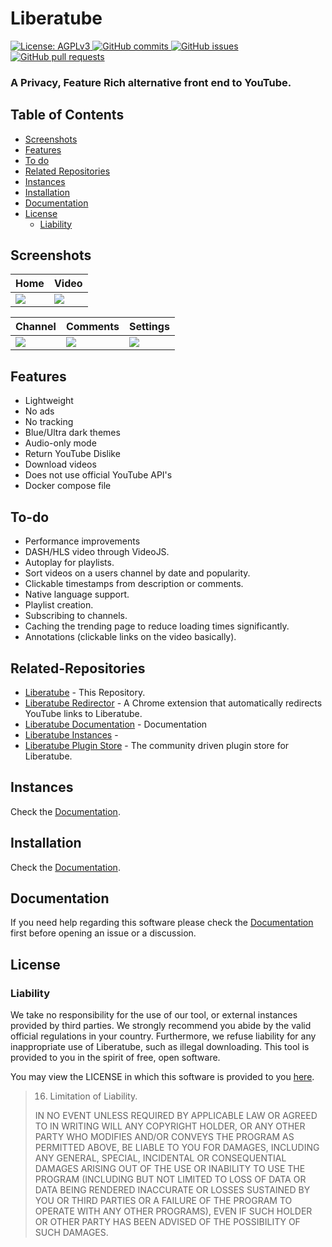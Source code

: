 # Liberatube

  <a href="https://www.gnu.org/licenses/agpl-3.0.en.html">
    <img alt="License: AGPLv3" src="https://shields.io/badge/License-AGPL%20v3-blue.svg">
  </a>
  <a href="https://github.com/golddominik893/liberatube/commits/master">
    <img alt="GitHub commits" src="https://img.shields.io/github/commit-activity/y/golddominik893/liberatube?color=red&label=commits">
  </a>
  <a href="https://github.com/golddominik893/liberatube/issues">
    <img alt="GitHub issues" src="https://img.shields.io/github/issues/golddominik893/liberatube?color=important">
  </a>
  <a href="https://github.com/golddominik893/liberatube/pulls">
    <img alt="GitHub pull requests" src="https://img.shields.io/github/issues-pr/golddominik893/liberatube?color=blueviolet">
  </a>
  
<h3> A Privacy, Feature Rich alternative front end to YouTube. </h3>


## Table of Contents

* [Screenshots](#screenshots)
* [Features](#features)
* [To do](#to-do)
* [Related Repositories](#related-repositories)
* [Instances](#instances)
* [Installation](#installation)
* [Documentation](#documentation)
* [License](#license)
  - [Liability](#liability)

## Screenshots

| Home                      | Video              |
|-------------------------------------|-------------------------------------|
| ![](screenshots/home.png)    | ![](screenshots/video.png) |

| Channel                        | Comments             | Settings      |
|-------------------------------------|-------------------------------------|---------------------------------------|
| ![](screenshots/channel.png)   | ![](screenshots/comments.png) | ![](screenshots/settings.png) |

## Features

- Lightweight
- No ads
- No tracking
- Blue/Ultra dark themes
- Audio-only mode
- Return YouTube Dislike
- Download videos
- Does not use official YouTube API's
- Docker compose file

  
## To-do

- Performance improvements
- DASH/HLS video through VideoJS.
- Autoplay for playlists.
- Sort videos on a users channel by date and popularity.
- Clickable timestamps from description or comments.
- Native language support.
- Playlist creation.
- Subscribing to channels.
- Caching the trending page to reduce loading times significantly.
- Annotations (clickable links on the video basically).

## Related-Repositories

- [Liberatube](//github.com/golddominik893/liberatube) - This Repository.
- [Liberatube Redirector](//github.com/golddominik893/liberatube-redirector) - A Chrome extension that automatically redirects YouTube links to Liberatube.
- [Liberatube Documentation](//github.com/golddominik893/liberatube-docs) - Documentation 
- [Liberatube Instances](//github.com/golddominik893/liberatube-instances) - 
- [Liberatube Plugin Store](//github.com/golddominik893/liberatube-pluginstore) - The community driven plugin store for Liberatube.
  
## Instances

Check the [Documentation](https://liberatube-docs.epicsite.xyz/general/2.instances/).

## Installation

Check the [Documentation](https://liberatube-docs.epicsite.xyz/installation/1.prerequisites/).

## Documentation

If you need help regarding this software please check the [Documentation](http://liberatube-docs.epicsite.xyz/) first before opening an issue or a discussion.

## License

### Liability

We take no responsibility for the use of our tool, or external instances
provided by third parties. We strongly recommend you abide by the valid
official regulations in your country. Furthermore, we refuse liability
for any inappropriate use of Liberatube, such as illegal downloading.
This tool is provided to you in the spirit of free, open software.

You may view the LICENSE in which this software is provided to you [here](./LICENSE).

>   16. Limitation of Liability.
>
> IN NO EVENT UNLESS REQUIRED BY APPLICABLE LAW OR AGREED TO IN WRITING
WILL ANY COPYRIGHT HOLDER, OR ANY OTHER PARTY WHO MODIFIES AND/OR CONVEYS
THE PROGRAM AS PERMITTED ABOVE, BE LIABLE TO YOU FOR DAMAGES, INCLUDING ANY
GENERAL, SPECIAL, INCIDENTAL OR CONSEQUENTIAL DAMAGES ARISING OUT OF THE
USE OR INABILITY TO USE THE PROGRAM (INCLUDING BUT NOT LIMITED TO LOSS OF
DATA OR DATA BEING RENDERED INACCURATE OR LOSSES SUSTAINED BY YOU OR THIRD
PARTIES OR A FAILURE OF THE PROGRAM TO OPERATE WITH ANY OTHER PROGRAMS),
EVEN IF SUCH HOLDER OR OTHER PARTY HAS BEEN ADVISED OF THE POSSIBILITY OF
SUCH DAMAGES.
